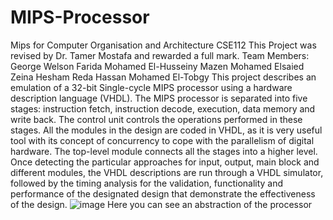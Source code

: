 # MIPS-Processor
Mips for Computer Organisation and Architecture CSE112
This Project was revised by Dr. Tamer Mostafa and rewarded a full mark.
Team Members:
George Welson
Farida Mohamed El-Husseiny
Mazen Mohamed Elsaied
Zeina Hesham Reda
Hassan Mohamed El-Tobgy
This project describes an emulation of a 32-bit Single-cycle MIPS processor using a hardware 
description language (VHDL). The MIPS processor is separated into five stages: instruction fetch, 
instruction decode, execution, data memory and write back. The control unit controls the operations 
performed in these stages. All the modules in the design are coded in VHDL, as it is very useful tool 
with its concept of concurrency to cope with the parallelism of digital hardware. The top-level 
module connects all the stages into a higher level. Once detecting the particular approaches for 
input, output, main block and different modules, the VHDL descriptions are run through a VHDL 
simulator, followed by the timing analysis for the validation, functionality and performance of the 
designated design that demonstrate the effectiveness of the design.
![image](https://user-images.githubusercontent.com/94200368/193915834-726206be-6dd4-4f44-bd15-66fd2c3bb1ac.png)
Here you can see an abstraction of the processor
